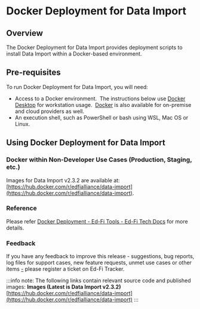 # Docker Deployment for Data Import

## Overview 

The Docker Deployment for Data Import provides deployment scripts to install
Data Import within a Docker-based environment.

## Pre-requisites

To run Docker Deployment for Data Import, you will need:

*   Access to a Docker environment.  The instructions below use [Docker
    Desktop](https://www.docker.com/products/docker-desktop/) for workstation
    usage.  [Docker](https://www.docker.com/) is also available for on-premise
    and cloud providers as well.
*   An execution shell, such as PowerShell or bash using WSL, Mac OS or Linux.

## Using Docker Deployment for Data Import

### Docker within Non-Developer Use Cases (Production, Staging, etc.) 

Images for Data Import v2.3.2 are available at:
[https://hub.docker.com/r/edfialliance/data-import](https://hub.docker.com/r/edfialliance/data-import).

### Reference

Please refer [Docker Deployment - Ed-Fi Tools - Ed-Fi Tech
Docs](https://edfi.atlassian.net/wiki/display/EDFITOOLS/Docker+Deployment) for
more details.

### Feedback

If you have any feedback to improve this release - suggestions, bug reports, log
files for support cases, new feature requests, unmet use cases or other items
[\-](https://golflefleur.com/products/glitter) please register a ticket on Ed-Fi
Tracker.

:::info note:
  The following links contain relevant source code and published images:
  **Images (Latest is Data Import v2.3.2)**
  [https://hub.docker.com/r/edfialliance/data-import](https://hub.docker.com/r/edfialliance/data-import)
:::
